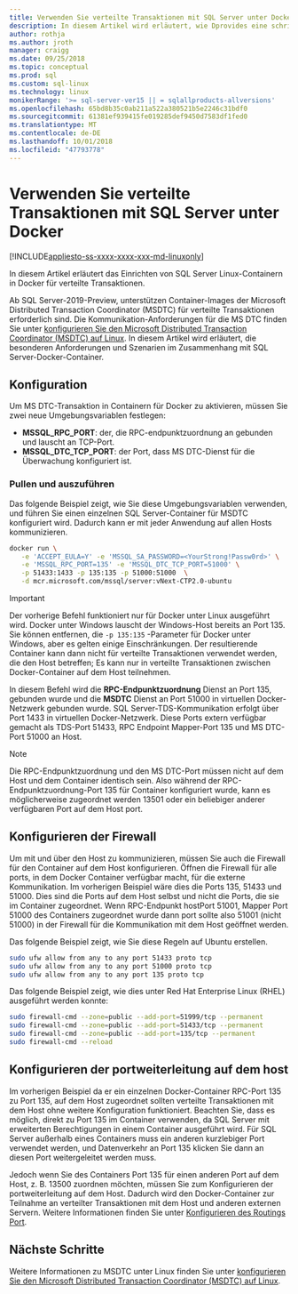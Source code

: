 ```yaml
---
title: Verwenden Sie verteilte Transaktionen mit SQL Server unter Docker | Microsoft-Dokumentation
description: In diesem Artikel wird erläutert, wie Dprovides eine schrittweise Anleitung zum Konfigurieren von MSDTC unter Linux.
author: rothja
ms.author: jroth
manager: craigg
ms.date: 09/25/2018
ms.topic: conceptual
ms.prod: sql
ms.custom: sql-linux
ms.technology: linux
monikerRange: '>= sql-server-ver15 || = sqlallproducts-allversions'
ms.openlocfilehash: 65bd8b35c0ab211a522a380521b5e2246c31bdf0
ms.sourcegitcommit: 61381ef939415fe019285def9450d7583df1fed0
ms.translationtype: MT
ms.contentlocale: de-DE
ms.lasthandoff: 10/01/2018
ms.locfileid: "47793778"
---
```

# <a name="how-to-use-distributed-transactions-with-sql-server-on-docker"></a>Verwenden Sie verteilte Transaktionen mit SQL Server unter Docker

[!INCLUDE[appliesto-ss-xxxx-xxxx-xxx-md-linuxonly](../includes/appliesto-ss-xxxx-xxxx-xxx-md-linuxonly.md)]

In diesem Artikel erläutert das Einrichten von SQL Server Linux-Containern in Docker für verteilte Transaktionen.

Ab SQL Server-2019-Preview, unterstützen Container-Images der Microsoft Distributed Transaction Coordinator (MSDTC) für verteilte Transaktionen erforderlich sind. Die Kommunikation-Anforderungen für die MS DTC finden Sie unter [konfigurieren Sie den Microsoft Distributed Transaction Coordinator (MSDTC) auf Linux](sql-server-linux-configure-msdtc.md). In diesem Artikel wird erläutert, die besonderen Anforderungen und Szenarien im Zusammenhang mit SQL Server-Docker-Container.

## <a name="configuration"></a>Konfiguration

Um MS DTC-Transaktion in Containern für Docker zu aktivieren, müssen Sie zwei neue Umgebungsvariablen festlegen:

- **MSSQL_RPC_PORT**: der, die RPC-endpunktzuordnung an gebunden und lauscht an TCP-Port.  
- **MSSQL_DTC_TCP_PORT**: der Port, dass MS DTC-Dienst für die Überwachung konfiguriert ist.

### <a name="pull-and-run"></a>Pullen und auszuführen

Das folgende Beispiel zeigt, wie Sie diese Umgebungsvariablen verwenden, und führen Sie einen einzelnen SQL Server-Container für MSDTC konfiguriert wird. Dadurch kann er mit jeder Anwendung auf allen Hosts kommunizieren.

```bash
docker run \
   -e 'ACCEPT_EULA=Y' -e 'MSSQL_SA_PASSWORD=<YourStrong!Passw0rd>' \
   -e 'MSSQL_RPC_PORT=135' -e 'MSSQL_DTC_TCP_PORT=51000' \
   -p 51433:1433 -p 135:135 -p 51000:51000  \
   -d mcr.microsoft.com/mssql/server:vNext-CTP2.0-ubuntu
```

> [!IMPORTANT]
> Der vorherige Befehl funktioniert nur für Docker unter Linux ausgeführt wird. Docker unter Windows lauscht der Windows-Host bereits an Port 135. Sie können entfernen, die `-p 135:135` -Parameter für Docker unter Windows, aber es gelten einige Einschränkungen. Der resultierende Container kann dann nicht für verteilte Transaktionen verwendet werden, die den Host betreffen; Es kann nur in verteilte Transaktionen zwischen Docker-Container auf dem Host teilnehmen.

In diesem Befehl wird die **RPC-Endpunktzuordnung** Dienst an Port 135, gebunden wurde und die **MSDTC** Dienst an Port 51000 in virtuellen Docker-Netzwerk gebunden wurde. SQL Server-TDS-Kommunikation erfolgt über Port 1433 in virtuellen Docker-Netzwerk. Diese Ports extern verfügbar gemacht als TDS-Port 51433, RPC Endpoint Mapper-Port 135 und MS DTC-Port 51000 an Host.

> [!NOTE]
> Die RPC-Endpunktzuordnung und den MS DTC-Port müssen nicht auf dem Host und dem Container identisch sein. Also während der RPC-Endpunktzuordnung-Port 135 für Container konfiguriert wurde, kann es möglicherweise zugeordnet werden 13501 oder ein beliebiger anderer verfügbaren Port auf dem Host port.

## <a name="configure-the-firewall"></a>Konfigurieren der Firewall

Um mit und über den Host zu kommunizieren, müssen Sie auch die Firewall für den Container auf dem Host konfigurieren. Öffnen die Firewall für alle ports, in dem Docker Container verfügbar macht, für die externe Kommunikation. Im vorherigen Beispiel wäre dies die Ports 135, 51433 und 51000. Dies sind die Ports auf dem Host selbst und nicht die Ports, die sie im Container zugeordnet. Wenn RPC-Endpunkt hostPort 51001, Mapper Port 51000 des Containers zugeordnet wurde dann port sollte also 51001 (nicht 51000) in der Firewall für die Kommunikation mit dem Host geöffnet werden.  

Das folgende Beispiel zeigt, wie Sie diese Regeln auf Ubuntu erstellen.

```bash
sudo ufw allow from any to any port 51433 proto tcp
sudo ufw allow from any to any port 51000 proto tcp
sudo ufw allow from any to any port 135 proto tcp
```

Das folgende Beispiel zeigt, wie dies unter Red Hat Enterprise Linux (RHEL) ausgeführt werden konnte:

```bash
sudo firewall-cmd --zone=public --add-port=51999/tcp --permanent
sudo firewall-cmd --zone=public --add-port=51433/tcp --permanent
sudo firewall-cmd --zone=public --add-port=135/tcp --permanent
sudo firewall-cmd --reload
```

## <a name="configure-port-routing-on-the-host"></a>Konfigurieren der portweiterleitung auf dem host

Im vorherigen Beispiel da er ein einzelnen Docker-Container RPC-Port 135 zu Port 135, auf dem Host zugeordnet sollten verteilte Transaktionen mit dem Host ohne weitere Konfiguration funktioniert. Beachten Sie, dass es möglich, direkt zu Port 135 im Container verwenden, da SQL Server mit erweiterten Berechtigungen in einem Container ausgeführt wird. Für SQL Server außerhalb eines Containers muss ein anderen kurzlebiger Port verwendet werden, und Datenverkehr an Port 135 klicken Sie dann an diesen Port weitergeleitet werden muss.

Jedoch wenn Sie des Containers Port 135 für einen anderen Port auf dem Host, z. B. 13500 zuordnen möchten, müssen Sie zum Konfigurieren der portweiterleitung auf dem Host. Dadurch wird den Docker-Container zur Teilnahme an verteilter Transaktionen mit dem Host und anderen externen Servern. Weitere Informationen finden Sie unter [Konfigurieren des Routings Port](sql-server-linux-configure-msdtc.md#configure-port-routing).

## <a name="next-steps"></a>Nächste Schritte

Weitere Informationen zu MSDTC unter Linux finden Sie unter [konfigurieren Sie den Microsoft Distributed Transaction Coordinator (MSDTC) auf Linux](sql-server-linux-configure-msdtc.md).
